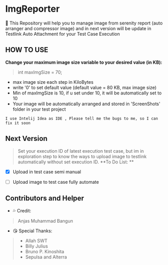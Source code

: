 # ImgReporter
:art: This Repository will help you to manage image from serenity report (auto arranger and compressor image) and in next version will be update in Testlink Auto Attachment for your Test Case Execution

## HOW TO USE
**Change your maximum image size variable to your desired value (in KB):**
>int maxImgSize = 70;
* max image size each step in KiloBytes
* write '0' to set default value (default value = 80 KB, max image size) 
* Min of maxImgSize is 10, if u set under 10, it will be automatically set to 10
* Your image will be automatically arranged and stored in 'ScreenShots' folder in your test project
```
I use Intelij Idea as IDE , Please tell me the bugs to me, so I can fix it soon
```


## Next Version

> Set your execution ID of latest execution test case, but im in exploration step to know the ways to upload image to testlink automatically without set execution ID.
**To Do List: **
- [x] Upload in test case semi manual
- [ ] Upload image to test case fully automate


## Contributors and Helper
- :sweat_drops: Credit:
> Anjas Muhammad Bangun

- :kissing_heart: Special Thanks:
> - Allah SWT
> - Billy Julius
> - Bruno P. Kinoshita
> - Sepulsa and Alterra
